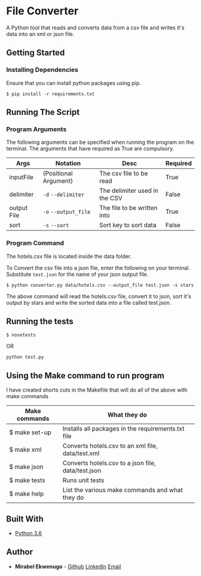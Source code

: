 # File Converter

A Python tool that reads and converts data from a csv file and writes it's data into an xml or json file.

## Getting Started

### Installing Dependencies
Ensure that you can install python packages using pip.

```
$ pip install -r requirements.txt
```

## Running The Script

### Program Arguments
The following arguments can be specified when running the program on the terminal. The arguments that have required as True are compulsory.

|Args               |Notation                |Desc                          |Required|
|-------------------|------------------------|------------------------------|--------|
|inputFile          |  (Positional Argument) |The csv file to be read       |True    |
|delimiter          |`-d` `--delimiter`      |The delimiter used in the CSV |False   |
|output File        |`-o` `--output_file`    |The file to be written into   |True    |
|sort               |`-s` `--sort`           |Sort key to sort data         |False   |


### Program Command
The hotels.csv file is located inside the data folder.

To Convert the csv file into a json file, enter the following on your terminal. Substitute `test.json` for the name of your json output file.
```
$ python converter.py data/hotels.csv --output_file test.json -s stars
```

The above command will read the hotels.csv file, convert it to json, sort it's output by stars and write the sorted data into a file called test.json.


## Running the tests

```
$ nosetests
```

OR

```
python test.py
```

## Using the Make command to run program
I have created shorts cuts in the Makefile that will do all of the above with make commands

|Make commands    |What they do    |
|-----------------|----------------|
|$ make set-up    |Installs all packages in the requirements.txt file|
|$ make xml       |Converts hotels.csv to an xml file, data/test.xml|
|$ make json      |Converts hotels.csv to a json file, data/test.json|
|$ make tests     |Runs unit tests|
|$ make help      |List the various make commands and what they do|

## Built With

* [Python 3.6](https://www.python.org/downloads/release/python-365/)

## Author

* **Mirabel Ekwenugo** - [Github](https://github.com/andela-mekwenugo) [LinkedIn](https://linkedin.com/in/mirabelekwenugo) [Email](mailto:mirabelkoso@gmail.com)

